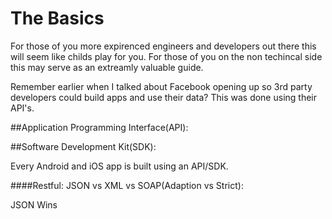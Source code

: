 # The Basics
For those of you more expirenced engineers and developers out there this will seem like childs play for you. For those of you on the non techincal side this may serve as an extreamly valuable guide.

Remember earlier when I talked about Facebook opening up so 3rd party developers could build apps and use their data? This was done using their API's.

##Application Programming Interface(API):

##Software Development Kit(SDK):

Every Android and iOS app is built using an API/SDK.

####Restful:
JSON vs XML vs SOAP(Adaption vs Strict):

JSON Wins




